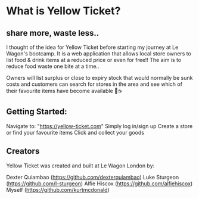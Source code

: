 # What is Yellow Ticket?
## share more, waste less..
I thought of the idea for Yellow Ticket before starting my journey at Le Wagon's bootcamp. It is a web application that allows local store owners to list food & drink items at a reduced price or even for free!! The aim is to reduce food waste one bite at a time.. 

Owners will list surplus or close to expiry stock that would normally be sunk costs and customers can search for stores in the area and see which of their favourite items have become available 🥐☕️

## Getting Started:
Navigate to: "https://yellow-ticket.com"
Simply log in/sign up
Create a store or find your favourite items
Click and collect your goods

## Creators
Yellow Ticket was created and built at Le Wagon London by:

Dexter Quiambao (https://github.com/dexterquiambao)
Luke Sturgeon (https://github.com/l-sturgeon)
Alfie Hiscox (https://github.com/alfiehiscox)
Myself (https://github.com/kurtmcdonald)
